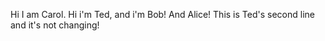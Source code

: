 Hi I am Carol. Hi i'm Ted, and i'm Bob! And Alice!
This is Ted's second line and it's not changing!

